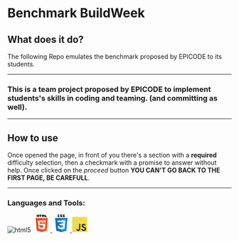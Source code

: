 # Benchmark BuildWeek

## What does it do?
The following Repo emulates the benchmark proposed by EPICODE to its students.
***
### This is a team project proposed by EPICODE to implement students's skills in coding and teaming. (and committing as well).
***

## How to use
Once opened the page, in front of you there's a section with a **required** difficulty selection, then a checkmark with a promise to answer without help. Once clicked on the *proceed* button **YOU CAN'T GO BACK TO THE FIRST PAGE, BE CAREFULL**.


***
<h3 align="left">Languages and Tools:</h3>
<p align="left"> <img src="https://upload.wikimedia.org/wikipedia/commons/thumb/9/9a/Visual_Studio_Code_1.35_icon.svg/512px-Visual_Studio_Code_1.35_icon.svg.png" alt="html5" width="35" height="35"/> <a href="https://www.w3schools.com/css/" target="_blank" rel="noreferrer"> <img src="https://raw.githubusercontent.com/devicons/devicon/master/icons/html5/html5-original-wordmark.svg" alt="html5" width="40" height="40"/> </a> <a href="https://developer.mozilla.org/en-US/docs/Web/JavaScript" target="_blank" rel="noreferrer"> <img src="https://raw.githubusercontent.com/devicons/devicon/master/icons/css3/css3-original-wordmark.svg" alt="css3" width="40" height="40"/> </a> <a href="https://www.w3.org/html/" target="_blank" rel="noreferrer"> <img src="https://raw.githubusercontent.com/devicons/devicon/master/icons/javascript/javascript-original.svg" alt="javascript" width="35" height="35"/> </a> </p>
